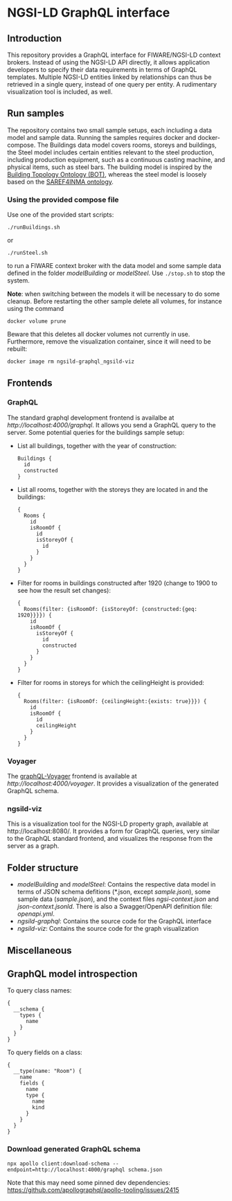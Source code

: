 # NGSI-LD GraphQL interface

## Introduction

This repository provides a GraphQL interface for FIWARE/NGSI-LD context brokers. Instead of using the NGSI-LD API directly, it allows application developers to specify their data requirements in terms of GraphQL templates. Multiple NGSI-LD entities linked by relationships can thus be retrieved in a single query, instead of one query per entity. A rudimentary visualization tool is included, as well.

## Run samples

The repository contains two small sample setups, each including a data model and sample data. Running the samples requires docker and docker-compose. The Buildings data model covers rooms, storeys and buildings, the Steel model includes certain entities relevant to the steel production, including production equipment, such as a continuous casting machine, and physical items, such as steel bars. The building model is inspired by the [Building Topology Ontology (BOT)](https://www.semantic-web-journal.net/content/bot-building-topology-ontology-w3c-linked-building-data-group-0), whereas the steel model is loosely based on the [SAREF4INMA ontology](https://saref.etsi.org/saref4inma).

### Using the provided compose file

Use one of the provided start scripts:

```
./runBuildings.sh
```

or 

```
./runSteel.sh
```

to run a FIWARE context broker with the data model and some sample data defined in the folder *modelBuilding* or *modelSteel*.
Use `./stop.sh` to stop the system. 

**Note**: when switching between the models it will be necessary to do some cleanup. Before restarting the other sample delete all volumes, for instance using the command 
```
docker volume prune
```
Beware that this deletes all docker volumes not currently in use. Furthermore, remove the visualization container, since it will need to be rebuilt:

```
docker image rm ngsild-graphql_ngsild-viz
```

## Frontends

### GraphQL 

The standard graphql development frontend is availalbe at *http://localhost:4000/graphql*. It allows you send a GraphQL query to the server. Some potential queries for the buildings sample setup:

* List all buildings, together with the year of construction:
    ```
    Buildings {
      id
      constructed
    }
    ```

* List all rooms, together with the storeys they are located in and the buildings:
    ```
    {
      Rooms {
        id
        isRoomOf {
          id
          isStoreyOf {
            id
          }
        }
      }
    }
    ```

* Filter for rooms in buildings constructed after 1920 (change to 1900 to see how the result set changes):
    ```
    {
      Rooms(filter: {isRoomOf: {isStoreyOf: {constructed:{geq: 1920}}}}) {
        id
        isRoomOf {
          isStoreyOf {
            id
            constructed
          }
        }
      }
    }
    ``` 

* Filter for rooms in storeys for which the ceilingHeight is provided:
    ```
    {
      Rooms(filter: {isRoomOf: {ceilingHeight:{exists: true}}}) {
        id
        isRoomOf {
          id
          ceilingHeight
        }
      }
    }
    ``` 

### Voyager

The [graphQL-Voyager](https://github.com/IvanGoncharov/graphql-voyager) frontend is available at *http://localhost:4000/voyager*. It provides a visualization of the generated GraphQL schema.

### ngsild-viz

This is a visualization tool for the NGSI-LD property graph, available at http://localhost:8080/. It provides a form for GraphQL queries, very similar to the GraphQL standard frontend, and visualizes the response from the server as a graph.


## Folder structure

* *modelBuilding* and *modelSteel*: Contains the respective data model in terms of JSON schema defitions (*.json, except *sample.json*), some sample data (*sample.json*), and the context files *ngsi-context.json* and *json-context.jsonld*. There is also a Swagger/OpenAPI definition file: *openapi.yml*. 
* *ngsild-graphql*: Contains the source code for the GraphQL interface
* *ngsild-viz*: Contains the source code for the graph visualization

## Miscellaneous

## GraphQL model introspection

To query class names:
```
{
  __schema {
    types {
      name
    }
  }
}
```

To query fields on a class:
```
{
  __type(name: "Room") {
    name
    fields {
      name
      type {
        name
        kind
      }
    }
  }
}
```

### Download generated GraphQL schema

```
npx apollo client:download-schema --endpoint=http://localhost:4000/graphql schema.json
```
Note that this may need some pinned dev dependencies: https://github.com/apollographql/apollo-tooling/issues/2415


